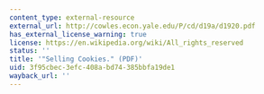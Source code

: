 ```yaml
---
content_type: external-resource
external_url: http://cowles.econ.yale.edu/P/cd/d19a/d1920.pdf
has_external_license_warning: true
license: https://en.wikipedia.org/wiki/All_rights_reserved
status: ''
title: '"Selling Cookies." (PDF)'
uid: 3f95cbec-3efc-408a-bd74-385bbfa19de1
wayback_url: ''
---
```


